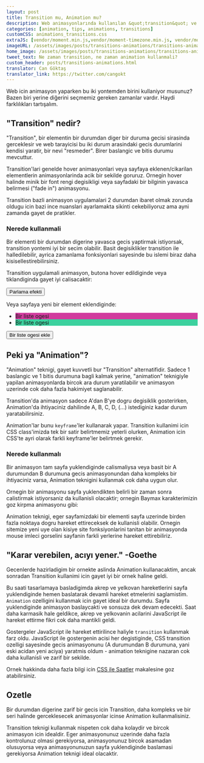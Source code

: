 ```yaml
---
layout: post
title: Transition mu, Animation mu?
description: Web animasyonlarında kullanılan &quot;transition&quot; ve &quot;animation&quot; &ouml;zelliklerinin farklılıkları.
categories: [animation, tips, animations, transitions]
customCSS: animations_transitions.css
extraJS: [vendor/moment.min.js,vendor/moment-timezone.min.js, vendor/moment-timezone-with-data-2010-2020.min.js, custom/list_items.js, custom/clocks.js]
imageURL: /assets/images/posts/transitions-animations/transitions-animations.gif
home_image: /assets/images/posts/transitions-animations/transitions-animations.png
tweet_text: Ne zaman transition, ne zaman animation kullanmali?
custom_header: posts/transitions-animations.html
translator: Can Göktaş
translator_link: https://twitter.com/cangokt
---
```


Web icin animasyon yaparken bu iki yontemden birini kullaniyor musunuz? Bazen biri yerine diğerini se&ccedil;memiz gereken zamanlar vardır. Haydi farklılıkları tartışalım.

## &quot;Transition&quot; nedir?

&quot;Transition&quot;, bir elementin bir durumdan diger bir duruma gecisi sirasinda gerceklesir ve web tarayicisi bu iki durum arasindaki gecis durumlarini kendisi yaratir, bir nevi &quot;resmeder&quot;. Birer baslangic ve bitis durumu mevcuttur.

Transition'lari genelde hover animasyonlari veya sayfaya eklenen/cikarilan elementlerin animasyonlarinda acik bir sekilde goruruz. Ornegin hover halinde minik bir font rengi degisikligi veya sayfadaki bir bilginin yavasca belirmesi (&quot;fade in&quot;) animasyonu.

Transition bazli animasyon uygulamalari 2 durumdan ibaret olmak zorunda oldugu icin bazi ince nuanslari ayarlamakta sikinti cekebiliyoruz ama ayni zamanda gayet de pratikler.

### Nerede kullanmali

Bir elementi bir durumdan digerine yavasca gecis yaptirmak istiyorsak, transition yontemi iyi bir secim olabilir. Basit degisiklikler transition ile halledilebilir, ayrica zamanlama fonksiyonlari sayesinde bu islemi biraz daha kisisellestirebilirsiniz.

Transition uygulamali animasyon, butona hover edildiginde veya tiklandiginda gayet iyi calisacaktir:

<section class="shiny demo-container tap-to-activate"><button>Parlama efekti</button></section>

Veya sayfaya yeni bir element eklendiginde:

<section class="add-to-list swing demo-container">
<ul><li class="show" style="background-color: #d13c9e;">Bir liste ogesi</li><li class="show" style="background-color: #3cd19e;">Bir liste ogesi</li>
</ul>
<button>Bir liste ogesi ekle</button></section>

## Peki ya &quot;Animation&quot;?

&quot;Animation&quot; teknigi, gayet kuvvetli bur &quot;Transition&quot; alternatifidir. Sadece 1 baslangic ve 1 bitis durumuna bagli kalmak yerine, &quot;animation&quot; teknigiyle yapilan animasyonlarda bircok ara durum yaratilabilir ve animasyon uzerinde cok daha fazla hakimiyet saglanabilir.

Transition'da animasyon sadece A'dan B'ye dogru degisiklik gosterirken, Animation'da ihtiyaciniz dahilinde A, B, C, D, (...) istediginiz kadar durum yaratabilirsiniz.

Animation'lar bunu `keyframe`'ler kullanarak yapar. Transition kullanimi icin CSS class'imizda tek bir satir belirtmemiz yeterli olurken, Animation icin CSS'te ayri olarak farkli keyframe'ler belirtmek gerekir.

### Nerede kullanmalı

Bir animasyon tam sayfa yuklendiginde calismaliysa veya basit bir A durumundan B durumuna gecis animasyonundan daha kompleks bir ihtiyaciniz varsa, Animation teknigini kullanmak cok daha uygun olur.&nbsp;

Ornegin bir animasyonu sayfa yuklendikten belirli bir zaman sonra calistirmak istiyorsaniz da kullanisli olacaktir; ornegin Baymax karakterimizin goz kirpma animasyonu gibi:

<section class="demo-container baymax-container"><a href="http://codepen.io/donovanh/full/ZYaMjw/" class="baymax"></a></section>

Animation teknigi, eger sayfamizdaki bir elementi sayfa uzerinde birden fazla noktaya dogru hareket ettireceksek de kullanisli olabilir. Ornegin sitemize yeni uye olan kisiye site fonksiyonlarini tanitan bir animasyonda mouse imleci gorselini sayfanin farkli yerlerine hareket ettirebiliriz.

## &quot;Karar verebilen, acıyı yener.&quot; -Goethe

Gecenlerde hazirladigim bir ornekte aslinda Animation kullanacaktim, ancak sonradan Transition kullanimi icin gayet iyi bir ornek haline geldi.

<div class="demo-container clocks single local bounce"> <article class="clock station"><div class="hours-container"> <div class="hours angled"></div> </div> <div class="minutes-container"> <div class="minutes angled"></div> </div> <div class="seconds-container"> <div class="seconds"></div> </div> </article></div>

Bu saati tasarlamaya basladigimda akrep ve yelkovan hareketlerini sayfa yuklendiginde hemen baslatarak devamli hareket etmelerini saglamistim. `Animation` ozelligini kullanmak icin gayet ideal bir durumdu. Sayfa yuklendiginde animasyon baslaycakti ve sonsuza dek devam edecekti. Saat daha karmasik hale geldikce, akrep ve yelkovanin acilarini JavaScript ile hareket ettirme fikri cok daha mantikli geldi.

Gostergeler JavaScript ile hareket ettirilince haliyle `transition` kullanmak farz oldu. JavaScript ile gostergenin acisi her degistiginde, CSS transition ozelligi sayesinde gecis animasyonunu&nbsp;(A durumundan B durumuna, yani eski acidan yeni aciya)&nbsp;yaratmis&nbsp;oldum - animation teknigine nazaran cok daha kullanisli ve zarif bir sekilde.

Ornek hakkinda daha fazla bilgi icin [CSS ile Saatler](/clocks/) makalesine goz atabilirsiniz.

## Ozetle

Bir durumdan digerine zarif bir gecis icin Transition, daha kompleks ve bir seri halinde gerceklesecek animasyonlar icinse Animation kullanmalisiniz.

Transition teknigi kullanmak nispeten cok daha kolaydir ve bircok animasyon icin idealdir. Eger animasyonunuz uzerinde daha fazla kontrolunuz olmasi gerekiyorsa, animasyonunuz bircok asamadan olusuyorsa veya animasyonunuzun sayfa yuklendiginde baslamasi gerekiyorsa Animation teknigi ideal olacaktir.
